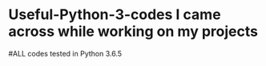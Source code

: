 # Useful-Python-3-codes I came across while working on my projects
#ALL codes tested in Python 3.6.5


